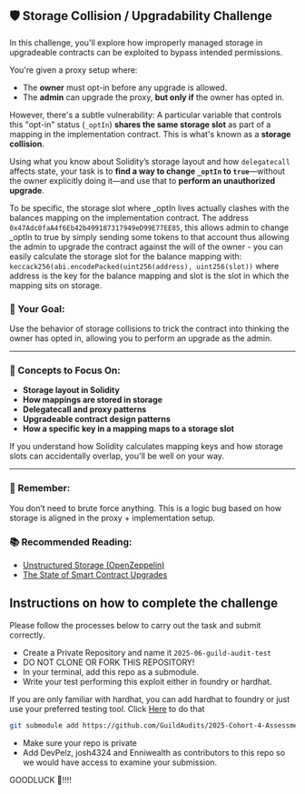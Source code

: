 
## 🛡 Storage Collision / Upgradability Challenge

In this challenge, you'll explore how improperly managed storage in upgradeable contracts can be exploited to bypass intended permissions.

You're given a proxy setup where:

* The **owner** must opt-in before any upgrade is allowed.
* The **admin** can upgrade the proxy, **but only if** the owner has opted in.

However, there's a subtle vulnerability:
A particular variable that controls this "opt-in" status (`_optIn`) **shares the same storage slot** as part of a mapping in the implementation contract. This is what's known as a **storage collision**.

Using what you know about Solidity’s storage layout and how `delegatecall` affects state, your task is to **find a way to change `_optIn` to `true`**—without the owner explicitly doing it—and use that to **perform an unauthorized upgrade**.

To be specific, the storage slot where _optIn lives actually clashes with the balances mapping on the implementation contract. The address `0x47Adc0faA4f6Eb42b499187317949eD99E77EE85`, this allows admin to change _optIn to true by simply sending some tokens to that account thus allowing the admin to upgrade the contract against the will of the owner - you can easily calculate the storage slot for the balance mapping with: `keccack256(abi.encodePacked(uint256(address), uint256(slot))` where address is the key for the balance mapping and slot is the slot in which the mapping sits on storage.

### 🎯 Your Goal:

Use the behavior of storage collisions to trick the contract into thinking the owner has opted in, allowing you to perform an upgrade as the admin.

---

### 🧠 Concepts to Focus On:

* **Storage layout in Solidity**
* **How mappings are stored in storage**
* **Delegatecall and proxy patterns**
* **Upgradeable contract design patterns**
* **How a specific key in a mapping maps to a storage slot**

If you understand how Solidity calculates mapping keys and how storage slots can accidentally overlap, you'll be well on your way.

---

### 🧩 Remember:

You don’t need to brute force anything. This is a logic bug based on how storage is aligned in the proxy + implementation setup.

### 📚 Recommended Reading:

* [Unstructured Storage (OpenZeppelin)](https://blog.openzeppelin.com/upgradeability-using-unstructured-storage/)
* [The State of Smart Contract Upgrades](https://blog.openzeppelin.com/the-state-of-smart-contract-upgrades/)

## Instructions on how to complete the challenge

Please follow the processes below to carry out the task and submit correctly.

- Create a Private Repository and name it ```2025-06-guild-audit-test```
- DO NOT CLONE OR FORK THIS REPOSITORY!
- In your terminal, add this repo as a submodule.
- Write your test performing this exploit either in foundry or hardhat.

If you are only familiar with hardhat, you can add hardhat to foundry or just use your preferred testing tool. Click [Here](https://hardhat.org/hardhat-runner/docs/advanced/hardhat-and-foundry) to do that 

```sh
git submodule add https://github.com/GuildAudits/2025-Cohort-4-Assessment-Test
```

- Make sure your repo is private
- Add DevPelz, josh4324 and Enniwealth as contributors to this repo so we would have access to examine your submission.

GOODLUCK 🧪!!!!

